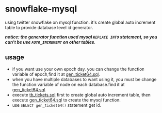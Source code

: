 # snowflake-mysql

using twitter snowflake on mysql function. it's create global auto increment table to provide database level id generator. 

***notice: the generator function used mysql `REPLACE INTO` statement, so you can't be use `AUTO_INCREMENT` on other tables.***

## usage

- if you want use your own epoch day. you can change the function variable of epoch,find it at   [gen_ticket64.sql](https://raw.githubusercontent.com/yejianfei/snowflake-mysql/master/gen_ticket64.sql).
- when you have multiple databases to want using it, you must be change the function variable of node on each database.find it at [gen_ticket64.sql](https://raw.githubusercontent.com/yejianfei/snowflake-mysql/master/gen_ticket64.sql).
- execute [tb_tickets.sql](https://raw.githubusercontent.com/yejianfei/snowflake-mysql/master/tb_tickets.sql) first to create global auto increment table, then execute [gen_ticket64.sql](https://raw.githubusercontent.com/yejianfei/snowflake-mysql/master/gen_ticket64.sql) to create the mysql function.
- use `SELECT gen_ticket64()` statement get id.
